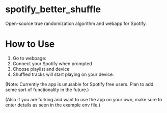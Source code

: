 # spotify_better_shuffle
Open-source true randomization algorithm and webapp for Spotify. 

# How to Use
1. Go to webpage: 
2. Connect your Spotify when prompted
3. Choose playlist and device
4. Shuffled tracks will start playing on your device.

(Note: Currently the app is unusable for Spotify free users. Plan to add some sort of functionality in the future.)

(Also if you are forking and want to use the app on your own, make sure to enter details as seen in the example env file.)

